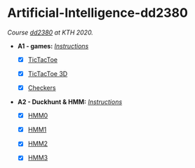 # Artificial-Intelligence-dd2380
_Course [dd2380](https://kth.instructure.com/courses/17076) at KTH 2020._
- __A1 - games:__ [_Instructions_](https://github.com/JqkerN/Artificial-Intelligence-dd2380/blob/master/A1_games/A1_DD2380_2020%20(4).pdf)
    - [X] [TicTacToe](https://github.com/JqkerN/Artificial-Intelligence-dd2380/tree/master/A1_games/TTT)
    - [X] [TicTacToe 3D](https://github.com/JqkerN/Artificial-Intelligence-dd2380/tree/master/A1_games/TTT3D)
    - [X] [Checkers](https://github.com/JqkerN/Artificial-Intelligence-dd2380/tree/master/A1_games/checkers_skeleton_cpp)

    
- __A2 - Duckhunt & HMM:__ [_Instructions_](https://github.com/JqkerN/Artificial-Intelligence-dd2380/blob/master/A2_duckhunt_hmm/A2_DD2380_2020.pdf)
    - [X] [HMM0](https://github.com/JqkerN/Artificial-Intelligence-dd2380/tree/master/A2_duckhunt_hmm/HMM0)
    - [X] [HMM1](https://github.com/JqkerN/Artificial-Intelligence-dd2380/tree/master/A2_duckhunt_hmm/HMM1)
    - [X] [HMM2](https://github.com/JqkerN/Artificial-Intelligence-dd2380/tree/master/A2_duckhunt_hmm/HMM2)
    - [X] [HMM3](https://github.com/JqkerN/Artificial-Intelligence-dd2380/tree/master/A2_duckhunt_hmm/HMM3)

